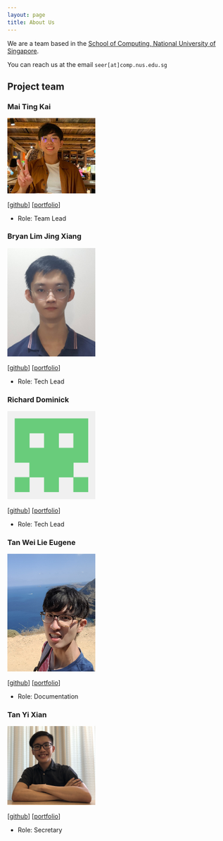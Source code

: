 ```yaml
---
layout: page
title: About Us
---
```


We are a team based in the [School of Computing, National University of Singapore](http://www.comp.nus.edu.sg).

You can reach us at the email `seer[at]comp.nus.edu.sg`

## Project team

### Mai Ting Kai

<img src="images/ferusel.png" width="200px">

[[github](https://github.com/ferusel)]
[[portfolio](team/ferusel.md)]

- Role: Team Lead

### Bryan Lim Jing Xiang

<img src="images/bryanljx.png" width="200px">

[[github](https://github.com/bryanljx)]
[[portfolio](team/bryanljx.md)]

- Role: Tech Lead

### Richard Dominick

<img src="images/richdom2185.png" width="200px">

[[github](https://github.com/RichDom2185)]
[[portfolio](team/richdom2185.md)]

- Role: Tech Lead

### Tan Wei Lie Eugene

<img src="images/eugenetanwl3881.png" width="200px">

[[github](https://github.com/eugenetanwl3881)]
[[portfolio](team/eugenetanwl3881.md)]

- Role: Documentation

### Tan Yi Xian

<img src="images/yixiann.png" width="200px">

[[github](https://github.com/yixiann)]
[[portfolio](team/yixiann.md)]

- Role: Secretary
